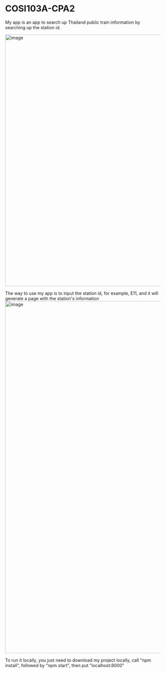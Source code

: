 # COSI103A-CPA2

My app is an app to search up Thailand public train information by searching up the station id. 

<img width="816" alt="image" src="https://user-images.githubusercontent.com/82045186/167231445-790170f6-7672-4795-b3c7-28c975978942.png">

The way to use my app is to input the station id, for example, E11, and it will generate a page with the station's information
<img width="1141" alt="image" src="https://user-images.githubusercontent.com/82045186/167231497-9c5550cf-e642-4fb6-89e3-5a67a8906b27.png">


To run it locally, you just need to download my project locally, call "npm install", followed by "npm start", then put "localhost:8000"
